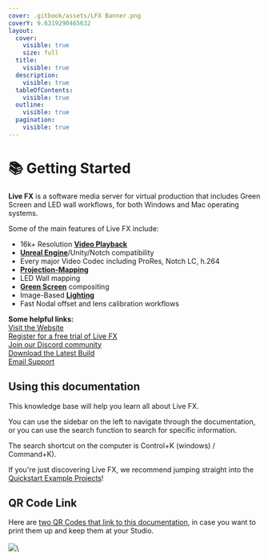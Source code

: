 ```yaml
---
cover: .gitbook/assets/LFX Banner.png
coverY: 9.6319290465632
layout:
  cover:
    visible: true
    size: full
  title:
    visible: true
  description:
    visible: true
  tableOfContents:
    visible: true
  outline:
    visible: true
  pagination:
    visible: true
---
```


# 📚 Getting Started

**Live FX** is a software media server for virtual production that includes Green Screen and LED wall workflows, for both Windows and Mac operating systems.&#x20;

Some of the main features of Live FX include:

* 16k+ Resolution [**Video Playback**](quickstart-example-projects/simple-video-playback.md)
* [**Unreal Engine**](unreal-engine/)/Unity/Notch compatibility
* Every major Video Codec including ProRes, Notch LC, h.264
* [**Projection-Mapping**](led-workflow/)
* LED Wall mapping
* [**Green Screen**](green-screen-workflow/) compositing
* Image-Based [**Lighting**](lighting/)
* Fast Nodal offset and lens calibration workflows

**Some helpful links:**\
[Visit the Website](https://www.assimilateinc.com/products/livefx/)\
[Register for a free trial of Live FX](https://register.assimilateinc.com/registration.aspx?p=9)\
[Join our Discord community](https://discord.com/invite/dgQepa6qjr)\
[Download the Latest Build](https://www.assimilateinc.com/download/)\
[Email Support](mailto:support@assimilateinc.com)

## Using this documentation

This knowledge base will help you learn all about Live FX.

You can use the sidebar on the left to navigate through the documentation, or you can use the search function to search for specific information.&#x20;

The search shortcut on the computer is Control+K (windows) / Command+K).&#x20;

If you're just discovering Live FX, we recommend jumping straight into the [Quickstart Example Projects](<README (1).md>)!

## QR Code Link

Here are [two QR Codes that link to this documentation](https://www.dropbox.com/scl/fo/ki8otwkk4za5w71sr5jv8/h?rlkey=illcx4k2dm6czrh14gi81i8wv\&dl=0), in case you want to print them up and keep them at your Studio. \
\
![](.gitbook/assets/LiveFXDocumentation\_QR\_Black.png)\

